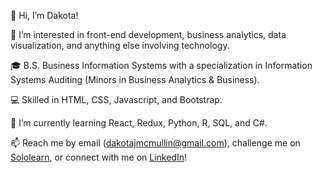 👋 Hi, I’m Dakota!

👀 I’m interested in front-end development, business analytics, data visualization, and anything else involving technology.

🎓 B.S. Business Information Systems with a specialization in Information Systems Auditing (Minors in Business Analytics & Business).

💻 Skilled in HTML, CSS, Javascript, and Bootstrap.

🌱 I’m currently learning React, Redux, Python, R, SQL, and C#.

📫 Reach me by email (dakotajmcmullin@gmail.com), challenge me on <a href="https://www.sololearn.com/profile/21195611">Sololearn</a>, or connect with me on <a href="https://www.linkedin.com/in/dakota-m">LinkedIn</a>!

<!---
dakotaydg/dakotaydg is a ✨ special ✨ repository because its `README.md` (this file) appears on your GitHub profile.
You can click the Preview link to take a look at your changes.
--->
